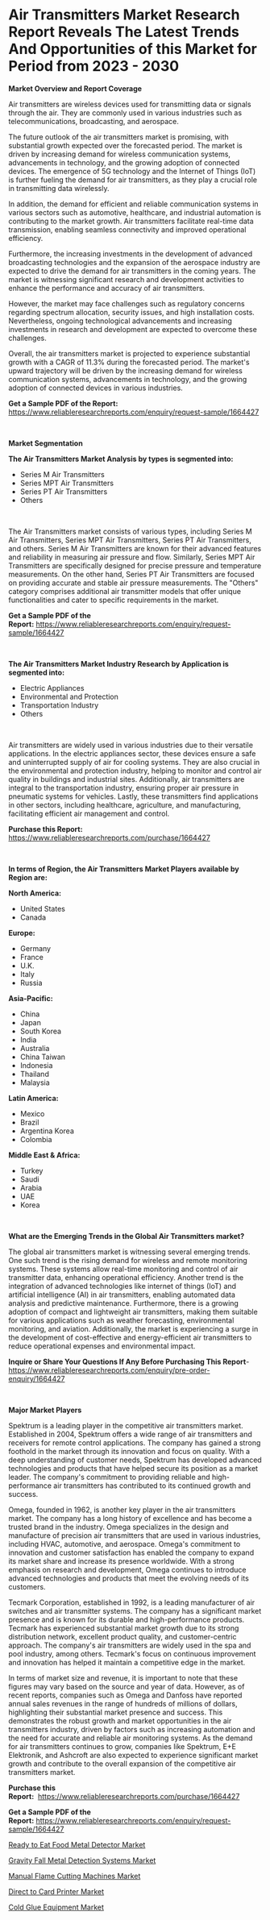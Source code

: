 <p><h1>Air Transmitters Market Research Report Reveals The Latest Trends And Opportunities of this Market for Period from 2023 - 2030</h1></p><p><strong>Market Overview and Report Coverage</strong></p>
<p><p>Air transmitters are wireless devices used for transmitting data or signals through the air. They are commonly used in various industries such as telecommunications, broadcasting, and aerospace.</p><p>The future outlook of the air transmitters market is promising, with substantial growth expected over the forecasted period. The market is driven by increasing demand for wireless communication systems, advancements in technology, and the growing adoption of connected devices. The emergence of 5G technology and the Internet of Things (IoT) is further fueling the demand for air transmitters, as they play a crucial role in transmitting data wirelessly.</p><p>In addition, the demand for efficient and reliable communication systems in various sectors such as automotive, healthcare, and industrial automation is contributing to the market growth. Air transmitters facilitate real-time data transmission, enabling seamless connectivity and improved operational efficiency.</p><p>Furthermore, the increasing investments in the development of advanced broadcasting technologies and the expansion of the aerospace industry are expected to drive the demand for air transmitters in the coming years. The market is witnessing significant research and development activities to enhance the performance and accuracy of air transmitters.</p><p>However, the market may face challenges such as regulatory concerns regarding spectrum allocation, security issues, and high installation costs. Nevertheless, ongoing technological advancements and increasing investments in research and development are expected to overcome these challenges.</p><p>Overall, the air transmitters market is projected to experience substantial growth with a CAGR of 11.3% during the forecasted period. The market's upward trajectory will be driven by the increasing demand for wireless communication systems, advancements in technology, and the growing adoption of connected devices in various industries.</p></p>
<p><strong>Get a Sample PDF of the Report:</strong> <a href="https://www.reliableresearchreports.com/enquiry/request-sample/1664427">https://www.reliableresearchreports.com/enquiry/request-sample/1664427</a></p>
<p>&nbsp;</p>
<p><strong>Market Segmentation</strong></p>
<p><strong>The Air Transmitters Market Analysis by types is segmented into:</strong></p>
<p><ul><li>Series M Air Transmitters</li><li>Series MPT Air Transmitters</li><li>Series PT Air Transmitters</li><li>Others</li></ul></p>
<p>&nbsp;</p>
<p><p>The Air Transmitters market consists of various types, including Series M Air Transmitters, Series MPT Air Transmitters, Series PT Air Transmitters, and others. Series M Air Transmitters are known for their advanced features and reliability in measuring air pressure and flow. Similarly, Series MPT Air Transmitters are specifically designed for precise pressure and temperature measurements. On the other hand, Series PT Air Transmitters are focused on providing accurate and stable air pressure measurements. The "Others" category comprises additional air transmitter models that offer unique functionalities and cater to specific requirements in the market.</p></p>
<p><strong>Get a Sample PDF of the Report:</strong>&nbsp;<a href="https://www.reliableresearchreports.com/enquiry/request-sample/1664427">https://www.reliableresearchreports.com/enquiry/request-sample/1664427</a></p>
<p>&nbsp;</p>
<p><strong>The Air Transmitters Market Industry Research by Application is segmented into:</strong></p>
<p><ul><li>Electric Appliances</li><li>Environmental and Protection</li><li>Transportation Industry</li><li>Others</li></ul></p>
<p>&nbsp;</p>
<p><p>Air transmitters are widely used in various industries due to their versatile applications. In the electric appliances sector, these devices ensure a safe and uninterrupted supply of air for cooling systems. They are also crucial in the environmental and protection industry, helping to monitor and control air quality in buildings and industrial sites. Additionally, air transmitters are integral to the transportation industry, ensuring proper air pressure in pneumatic systems for vehicles. Lastly, these transmitters find applications in other sectors, including healthcare, agriculture, and manufacturing, facilitating efficient air management and control.</p></p>
<p><strong>Purchase this Report:</strong>&nbsp; <a href="https://www.reliableresearchreports.com/purchase/1664427">https://www.reliableresearchreports.com/purchase/1664427</a></p>
<p>&nbsp;</p>
<p><strong>In terms of Region, the Air Transmitters Market Players available by Region are:</strong></p>
<p>
    <p> <strong> North America: </strong>
        <ul>
            <li>United States</li>
            <li>Canada</li>
        </ul>
        </p> 
    <p> <strong> Europe: </strong>
        <ul>
            <li>Germany</li>
            <li>France</li>
            <li>U.K.</li>
            <li>Italy</li>
            <li>Russia</li>
        </ul>
        </p> 
    <p> <strong> Asia-Pacific: </strong>
        <ul>
            <li>China</li>
            <li>Japan</li>
            <li>South Korea</li>
            <li>India</li>
            <li>Australia</li>
            <li>China Taiwan</li>
            <li>Indonesia</li>
            <li>Thailand</li>
            <li>Malaysia</li>
        </ul>
        </p> 
    <p> <strong> Latin America: </strong>
        <ul>
            <li>Mexico</li>
            <li>Brazil</li>
            <li>Argentina Korea</li>
            <li>Colombia</li>
        </ul>
        </p> 
    <p> <strong> Middle East & Africa: </strong>
        <ul>
            <li>Turkey</li>
            <li>Saudi</li>
            <li>Arabia</li>
            <li>UAE</li>
            <li>Korea</li>
        </ul>
    </p>
    </p>
<p>&nbsp;</p>
<p><strong>What are the Emerging Trends in the Global Air Transmitters market?</strong></p>
<p><p>The global air transmitters market is witnessing several emerging trends. One such trend is the rising demand for wireless and remote monitoring systems. These systems allow real-time monitoring and control of air transmitter data, enhancing operational efficiency. Another trend is the integration of advanced technologies like internet of things (IoT) and artificial intelligence (AI) in air transmitters, enabling automated data analysis and predictive maintenance. Furthermore, there is a growing adoption of compact and lightweight air transmitters, making them suitable for various applications such as weather forecasting, environmental monitoring, and aviation. Additionally, the market is experiencing a surge in the development of cost-effective and energy-efficient air transmitters to reduce operational expenses and environmental impact.</p></p>
<p><strong>Inquire or Share Your Questions If Any Before Purchasing This Report</strong>- <a href="https://www.reliableresearchreports.com/enquiry/pre-order-enquiry/1664427">https://www.reliableresearchreports.com/enquiry/pre-order-enquiry/1664427</a></p>
<p>&nbsp;</p>
<p><strong>Major Market Players</strong></p>
<p><p>Spektrum is a leading player in the competitive air transmitters market. Established in 2004, Spektrum offers a wide range of air transmitters and receivers for remote control applications. The company has gained a strong foothold in the market through its innovation and focus on quality. With a deep understanding of customer needs, Spektrum has developed advanced technologies and products that have helped secure its position as a market leader. The company's commitment to providing reliable and high-performance air transmitters has contributed to its continued growth and success.</p><p>Omega, founded in 1962, is another key player in the air transmitters market. The company has a long history of excellence and has become a trusted brand in the industry. Omega specializes in the design and manufacture of precision air transmitters that are used in various industries, including HVAC, automotive, and aerospace. Omega's commitment to innovation and customer satisfaction has enabled the company to expand its market share and increase its presence worldwide. With a strong emphasis on research and development, Omega continues to introduce advanced technologies and products that meet the evolving needs of its customers.</p><p>Tecmark Corporation, established in 1992, is a leading manufacturer of air switches and air transmitter systems. The company has a significant market presence and is known for its durable and high-performance products. Tecmark has experienced substantial market growth due to its strong distribution network, excellent product quality, and customer-centric approach. The company's air transmitters are widely used in the spa and pool industry, among others. Tecmark's focus on continuous improvement and innovation has helped it maintain a competitive edge in the market.</p><p>In terms of market size and revenue, it is important to note that these figures may vary based on the source and year of data. However, as of recent reports, companies such as Omega and Danfoss have reported annual sales revenues in the range of hundreds of millions of dollars, highlighting their substantial market presence and success. This demonstrates the robust growth and market opportunities in the air transmitters industry, driven by factors such as increasing automation and the need for accurate and reliable air monitoring systems. As the demand for air transmitters continues to grow, companies like Spektrum, E+E Elektronik, and Ashcroft are also expected to experience significant market growth and contribute to the overall expansion of the competitive air transmitters market.</p></p>
<p><strong>Purchase this Report:</strong>&nbsp;&nbsp;<a href="https://www.reliableresearchreports.com/purchase/1664427">https://www.reliableresearchreports.com/purchase/1664427</a></p>
<p></p>
<p><strong>Get a Sample PDF of the Report:</strong>&nbsp;<a href="https://www.reliableresearchreports.com/enquiry/request-sample/1664427">https://www.reliableresearchreports.com/enquiry/request-sample/1664427</a></p>
<p><p><a href="https://www.linkedin.com/pulse/ready-eat-food-metal-detector-market-share-amp-new-trends/">Ready to Eat Food Metal Detector Market</a></p><p><a href="https://www.linkedin.com/pulse/gravity-fall-metal-detection-systems-market-size/">Gravity Fall Metal Detection Systems Market</a></p><p><a href="https://www.linkedin.com/pulse/manual-flame-cutting-machines-market-research/">Manual Flame Cutting Machines Market</a></p><p><a href="https://medium.com/@joshuahintz2023/direct-to-card-printer-market-size-growth-forecast-2023-2030-69b2f6dd2d27">Direct to Card Printer Market</a></p><p><a href="https://medium.com/@hazelbrakus/cold-glue-equipment-market-trends-and-market-analysis-forecasted-for-period-2023-2030-3abb181d4e28">Cold Glue Equipment Market</a></p></p>